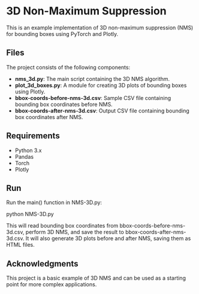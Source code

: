 # 3D Non-Maximum Suppression

This is an example implementation of 3D non-maximum suppression (NMS) for bounding boxes using PyTorch and Plotly.

## Files

The project consists of the following components:

- **nms_3d.py**: The main script containing the 3D NMS algorithm.
- **plot_3d_boxes.py**: A module for creating 3D plots of bounding boxes using Plotly.
- **bbox-coords-before-nms-3d.csv**: Sample CSV file containing bounding box coordinates before NMS.
- **bbox-coords-after-nms-3d.csv**: Output CSV file containing bounding box coordinates after NMS.

## Requirements

- Python 3.x
- Pandas
- Torch
- Plotly

## Run

Run the main() function in NMS-3D.py:

python NMS-3D.py

This will read bounding box coordinates from bbox-coords-before-nms-3d.csv, perform 3D NMS, and save the result to bbox-coords-after-nms-3d.csv. It will also generate 3D plots before and after NMS, saving them as HTML files.

## Acknowledgments

This project is a basic example of 3D NMS and can be used as a starting point for more complex applications.
